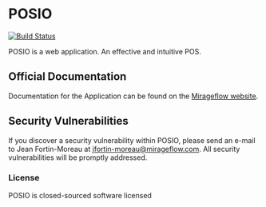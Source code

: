 # POSIO

[![Build Status](https://travis-ci.com/Eloverflow/POS.svg)](https://travis-ci.com/Eloverflow/POS)

POSIO is a web application. An effective and intuitive POS.

## Official Documentation

Documentation for the Application can be found on the [Mirageflow website](http://pos.mirageflow.com/docs).

## Security Vulnerabilities

If you discover a security vulnerability within POSIO, please send an e-mail to Jean Fortin-Moreau at jfortin-moreau@mirageflow.com. All security vulnerabilities will be promptly addressed.

### License

POSIO is closed-sourced software licensed